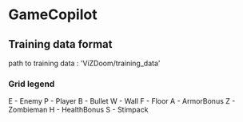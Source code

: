 # GameCopilot

## Training data format

path to training data : 'ViZDoom/training_data'

### Grid legend
E - Enemy
P - Player
B - Bullet
W - Wall
F - Floor
A - ArmorBonus
Z - Zombieman
H - HealthBonus
S - Stimpack
